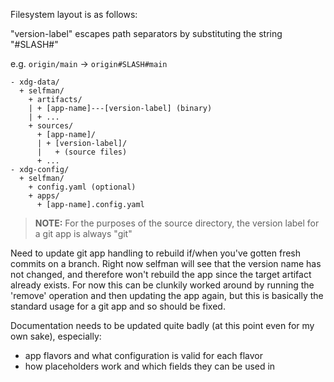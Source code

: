 Filesystem layout is as follows:

"version-label" escapes path separators by substituting the string "#SLASH#"

e.g. `origin/main` -> `origin#SLASH#main`

```
- xdg-data/
  + selfman/
    + artifacts/
    | + [app-name]---[version-label] (binary)
    | + ...
    + sources/
      + [app-name]/
      | + [version-label]/
      |   + (source files)
      + ...
- xdg-config/
  + selfman/
    + config.yaml (optional)
    + apps/
      + [app-name].config.yaml
```

> **NOTE:** For the purposes of the source directory, the version label for a git app is always "git"

Need to update git app handling to rebuild if/when you've gotten fresh commits on a branch. Right now selfman will see that the version name has not changed, and therefore won't rebuild the app since the target artifact already exists. For now this can be clunkily worked around by running the 'remove' operation and then updating the app again, but this is basically the standard usage for a git app and so should be fixed.

Documentation needs to be updated quite badly (at this point even for my own sake), especially:
- app flavors and what configuration is valid for each flavor
- how placeholders work and which fields they can be used in
